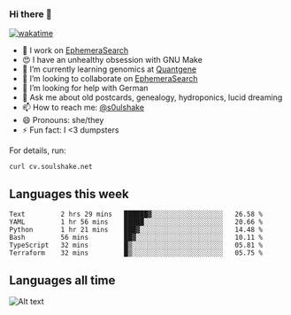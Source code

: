 ### Hi there 👋

[![wakatime](https://wakatime.com/badge/user/08339702-a231-40c4-8838-d449bd2ff951.svg)](https://wakatime.com/@08339702-a231-40c4-8838-d449bd2ff951)

<!--
**soulshake/soulshake** is a ✨ _special_ ✨ repository because its `README.md` (this file) appears on your GitHub profile.

Here are some ideas to get you started:

- 🔭 I’m currently working on ...
- 🌱 I’m currently learning ...
- 👯 I’m looking to collaborate on ...
- 🤔 I’m looking for help with ...
- 💬 Ask me about ...
- 📫 How to reach me: ...
- 😄 Pronouns: ...
- ⚡ Fun fact: ...
-->


- 🔭 I work on [EphemeraSearch](https://www.ephemerasearch.com/)
- 😍 I have an unhealthy obsession with GNU Make
- :dna: I’m currently learning genomics at [Quantgene](https://www.quantgene.com/)
- 👯 I’m looking to collaborate on [EphemeraSearch](https://www.ephemerasearch.com/)
- 🤔 I’m looking for help with German
- 💬 Ask me about old postcards, genealogy, hydroponics, lucid dreaming
- 📫 How to reach me: [@s0ulshake](https://twitter.com/soulshake)
- 😄 Pronouns: she/they
- ⚡ Fun fact: I <3 dumpsters

For details, run:

```
curl cv.soulshake.net
```

## Languages this week

<!--START_SECTION:waka-->

```text
Text         2 hrs 29 mins   ██████▓░░░░░░░░░░░░░░░░░░   26.58 %
YAML         1 hr 56 mins    █████░░░░░░░░░░░░░░░░░░░░   20.66 %
Python       1 hr 21 mins    ███▓░░░░░░░░░░░░░░░░░░░░░   14.48 %
Bash         56 mins         ██▓░░░░░░░░░░░░░░░░░░░░░░   10.11 %
TypeScript   32 mins         █▒░░░░░░░░░░░░░░░░░░░░░░░   05.81 %
Terraform    32 mins         █▒░░░░░░░░░░░░░░░░░░░░░░░   05.75 %
```

<!--END_SECTION:waka-->

## Languages all time
![Alt text](https://wakatime.com/share/@aj/6aa10b67-a5e9-4fb1-acaf-8692f4385172.svg)

